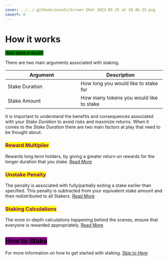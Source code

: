 ```yaml
---
cover: ../../.gitbook/assets/Screen Shot 2023-05-25 at 10.46.33.png
coverY: 0
---
```


# How it works

<mark style="background-color:green;">How does it work?</mark>

There are two main arguments associated with staking.

<table><thead><tr><th width="217.5">Argument</th><th>Description</th></tr></thead><tbody><tr><td>Stake Duration</td><td>How long you would like to stake for</td></tr><tr><td>Stake Amount</td><td>How many tokens you would like to stake</td></tr></tbody></table>

It is important to understand the benefits and consequences associated with your _Stake Duration_ to avoid risks and maximize returns. When it comes to the _Stake Duration_ there are two main factors at play that need to be thought about.

### <mark style="color:purple;">Reward Multiplier</mark>

Rewards long term holders, by giving a greater return on rewards for the longer duration that you stake. [Read More](broken-reference)

### <mark style="color:purple;">Unstake Penalty</mark>

The penalty is associated with fully/partially exiting a stake earlier than specified. This penalty is subtracted from your equivalent stake amount and then redistributed to all Stakers. [Read More](unstake-penalty.md)

### <mark style="color:purple;">Staking Calculations</mark>

The more in-depth calculations happening behind the scenes, ensure that everyone is rewarded appropriately. [Read More](broken-reference)&#x20;





## <mark style="background-color:purple;">How to Stake</mark>

For more information on how to get started with staking. [Skip to Here](../../getting-started/earning-rewards.md)
